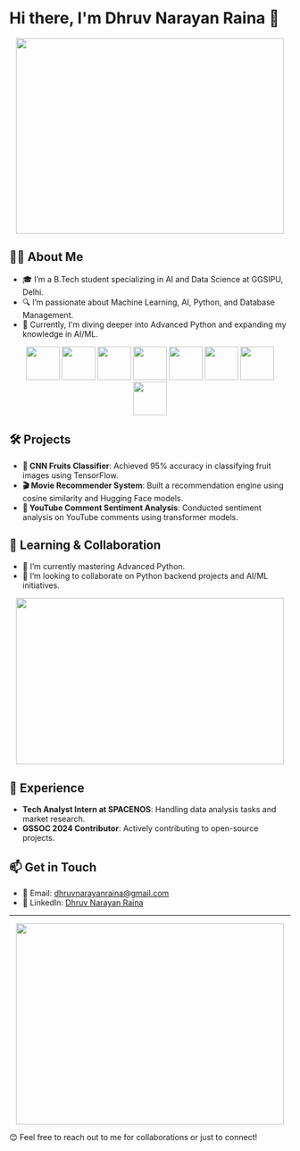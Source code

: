 # Hi there, I'm Dhruv Narayan Raina 👋

<p align="center">
  <img src="https://media.giphy.com/media/O0oQygeklvnX2/giphy.gif" width="480" height="350" />
</p>

## 👨‍💻 About Me
- 🎓 I’m a B.Tech student specializing in AI and Data Science at GGSIPU, Delhi.
- 🔍 I’m passionate about Machine Learning, AI, Python, and Database Management.
- 🚀 Currently, I'm diving deeper into Advanced Python and expanding my knowledge in AI/ML.

<p align="center">
  <img src="https://img.icons8.com/color/452/python--v1.png" width="60" height="60"/>
  <img src="https://upload.wikimedia.org/wikipedia/commons/0/05/Scikit_learn_logo_small.svg" width="60" height="60"/>
  <img src="https://upload.wikimedia.org/wikipedia/commons/a/ab/TensorFlow_logo.svg" width="60" height="60"/>
  <img src="https://img.icons8.com/color/48/000000/c-programming.png" width="60" height="60"/>
  <img src="https://img.icons8.com/color/48/000000/java-coffee-cup-logo.png" width="60" height="60"/>
  <img src="https://upload.wikimedia.org/wikipedia/commons/1/1b/R_logo.svg" width="60" height="60"/>
  <img src="https://img.icons8.com/material-outlined/48/000000/github.png" width="60" height="60"/>
  <img src="https://img.icons8.com/fluency/48/000000/docker.png" width="60" height="60"/>
</p>


## 🛠️ Projects
- **🍎 CNN Fruits Classifier**: Achieved 95% accuracy in classifying fruit images using TensorFlow.
- **🎬 Movie Recommender System**: Built a recommendation engine using cosine similarity and Hugging Face models.
- **💬 YouTube Comment Sentiment Analysis**: Conducted sentiment analysis on YouTube comments using transformer models.

## 🌱 Learning & Collaboration
- 🌱 I’m currently mastering Advanced Python.
- 💞️ I’m looking to collaborate on Python backend projects and AI/ML initiatives.

<p align="center">
  <img src="https://media.giphy.com/media/Dh5q0sShxgp13DwrvG/giphy.gif" width="480" height="298" />
</p>

## 💼 Experience
- **Tech Analyst Intern at SPACENOS**: Handling data analysis tasks and market research.
- **GSSOC 2024 Contributor**: Actively contributing to open-source projects.

## 📫 Get in Touch
- 📧 Email: [dhruvnarayanraina@gmail.com](mailto:dhruvnarayanraina@gmail.com)
- 💼 LinkedIn: [Dhruv Narayan Raina](https://www.linkedin.com/in/dhruvnarayanraina/)

---

<p align="center">
  <img src="https://media.giphy.com/media/AtemeKRsPRVESJ8zRq/giphy.gif" width="480" height="360" />
</p>

😊 Feel free to reach out to me for collaborations or just to connect!
